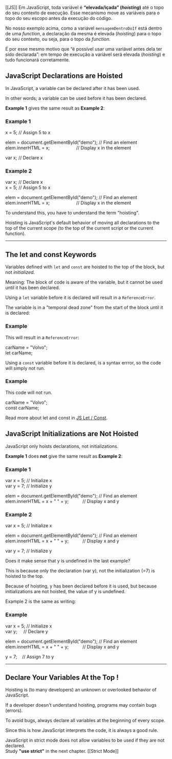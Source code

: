 [[JS]]
Em JavaScript, toda variável é **“elevada/içada” (_hoisting_)** até o topo do seu contexto de execução. Esse mecanismo move as variáveis para o topo do seu escopo antes da execução do código.

No nosso exemplo acima, como a variável `mensagemDentroDoIf` está dentro de uma _function_, a declaração da mesma é elevada (_hoisting_) para o topo do seu contexto, ou seja, para o topo da _function_.

É por esse mesmo motivo que “é possível usar uma variável antes dela ter sido declarada”: em tempo de execução a variável será elevada (_hoisting_) e tudo funcionará corretamente.

## JavaScript Declarations are Hoisted

In JavaScript, a variable can be declared after it has been used.

In other words; a variable can be used before it has been declared.

**Example 1** gives the same result as **Example 2**:

### Example 1

x = 5; // Assign 5 to x  
  
elem = document.getElementById("demo"); // Find an element  
elem.innerHTML = x;                     // Display x in the element  
  
var x; // Declare x

### Example 2

var x; // Declare x  
x = 5; // Assign 5 to x  
  
elem = document.getElementById("demo"); // Find an element  
elem.innerHTML = x;                     // Display x in the element  

To understand this, you have to understand the term "hoisting".

Hoisting is JavaScript's default behavior of moving all declarations to the top of the current scope (to the top of the current script or the current function).

---

## The let and const Keywords

Variables defined with `let` and `const` are hoisted to the top of the block, but not _initialized_.

Meaning: The block of code is aware of the variable, but it cannot be used until it has been declared.

Using a `let` variable before it is declared will result in a `ReferenceError`.

The variable is in a "temporal dead zone" from the start of the block until it is declared:

### Example

This will result in a `ReferenceError`:

carName = "Volvo";  
let carName;

Using a `const` variable before it is declared, is a syntax errror, so the code will simply not run.

### Example

This code will not run.

carName = "Volvo";  
const carName;

Read more about let and const in [JS Let / Const](https://www.w3schools.com/js/js_let.asp).

## JavaScript Initializations are Not Hoisted

JavaScript only hoists declarations, not initializations.

**Example 1** does **not** give the same result as **Example 2**:

### Example 1

var x = 5; // Initialize x  
var y = 7; // Initialize y  
  
elem = document.getElementById("demo"); // Find an element  
elem.innerHTML = x + " " + y;           // Display x and y

### Example 2

var x = 5; // Initialize x  
  
elem = document.getElementById("demo"); // Find an element  
elem.innerHTML = x + " " + y;           // Display x and y  
  
var y = 7; // Initialize y

Does it make sense that y is undefined in the last example?

This is because only the declaration (var y), not the initialization (=7) is hoisted to the top.

Because of hoisting, y has been declared before it is used, but because initializations are not hoisted, the value of y is undefined.

Example 2 is the same as writing:

### Example

var x = 5; // Initialize x  
var y;     // Declare y  
  
elem = document.getElementById("demo"); // Find an element  
elem.innerHTML = x + " " + y;           // Display x and y  
  
y = 7;    // Assign 7 to y

---

## Declare Your Variables At the Top !

Hoisting is (to many developers) an unknown or overlooked behavior of JavaScript.

If a developer doesn't understand hoisting, programs may contain bugs (errors).

To avoid bugs, always declare all variables at the beginning of every scope.

Since this is how JavaScript interprets the code, it is always a good rule.

JavaScript in strict mode does not allow variables to be used if they are not declared.  
Study **"use strict"** in the next chapter.
[[Strict Mode]]